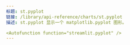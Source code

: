 ```yaml
---
标题: st.pyplot
链接: /library/api-reference/charts/st.pyplot
描述: st.pyplot 显示一个 matplotlib.pyplot 图形。

<Autofunction function="streamlit.pyplot" />
---
```

